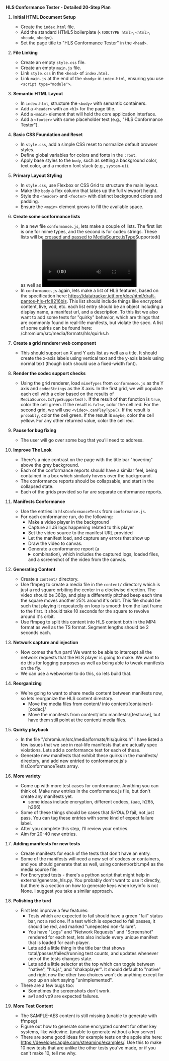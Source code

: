 **HLS Conformance Tester - Detailed 20-Step Plan**

1.  **Initial HTML Document Setup**
    *   Create the `index.html` file.
    *   Add the standard HTML5 boilerplate (`<!DOCTYPE html>`, `<html>`, `<head>`, `<body>`).
    *   Set the page title to "HLS Conformance Tester" in the `<head>`.

2.  **File Linking**
    *   Create an empty `style.css` file.
    *   Create an empty `main.js` file.
    *   Link `style.css` in the `<head>` of `index.html`.
    *   Link `main.js` at the end of the `<body>` in `index.html`, ensuring you use `<script type="module">`.

3.  **Semantic HTML Layout**
    *   In `index.html`, structure the `<body>` with semantic containers.
    *   Add a `<header>` with an `<h1>` for the page title.
    *   Add a `<main>` element that will hold the core application interface.
    *   Add a `<footer>` with some placeholder text (e.g., "HLS Conformance Tester").

4.  **Basic CSS Foundation and Reset**
    *   In `style.css`, add a simple CSS reset to normalize default browser styles.
    *   Define global variables for colors and fonts in the `:root`.
    *   Apply base styles to the `body`, such as setting a background color, text color, and a modern font stack (e.g., `system-ui`).

5.  **Primary Layout Styling**
    *   In `style.css`, use Flexbox or CSS Grid to structure the main layout.
    *   Make the `body` a flex column that takes up the full viewport height.
    *   Style the `<header>` and `<footer>` with distinct background colors and padding.
    *   Ensure the `<main>` element grows to fill the available space.

6. **Create some conformance lists**
    * In a new file `conformance.js`, lets make a couple of lists. The first list is one for mime types, and the second is for codec strings. These lists will be crossed and passed to MediaSource.isTypeSupported() as well as <video>.CanPlayType(), and presented in a grid view. 
    * In `conformance.js` again, lets make a list of HLS features, based on the specification here: https://datatracker.ietf.org/doc/html/draft-pantos-hls-rfc8216bis. This list should include things like encrypted content, live, vod, etc. each list entry should be an object including a display name, a manifest url, and a description. To this list we also want to add some tests for "quirky" behavior, which are things that are commonly found in real-life manifests, but violate the spec. A list of some quirks can be found here: /chromium/src/media/formats/hls/quirks.h

7. **Create a grid renderer web component**
    * This should support an X and Y axis list as well as a title. It should create the x-axis labels using vertical text and the y-axis labels using normal text (though both should use a fixed-width font).

8. **Render the codec support checks**
    * Using the grid renderer, load `mimeTypes` from `conformance.js` as the Y axis and `codecStrings` as the X axis. In the first grid, we will populate each cell with a color based on the results of `MediaSource.IsTypeSupported()`. If the result of that function is `true`, color the cell green. If the result is `false`, color the cell red. For the second grid, we will use `<video>.canPlayType()`. If the result is `probably`, color the cell green. If the result is `maybe`, color the cell yellow. For any other returned value, color the cell red. 

9.  **Pause for bug fixing**
    * The user will go over some bug that you'll need to address.

10. **Improve The Look**
    * There's a nice contrast on the page with the title bar "hovering" above the grey background.
    * Each of the conformance reports should have a similar feel, being contained in a box which similarly hovers over the background.
    * The conformance reports should be collapsable, and start in the collapsed state.
    * Each of the grids provided so far are separate conformance reports.

11. **Manifests Conformance**
    * Use the entries in `hlsConformanceTests` from `conformance.js`.
    * For each conformance run, do the following:
      - Make a video player in the background
      - Capture all JS logs happening related to this player
      - Set the video source to the manifest URL provided
      - Let the manifest load, and capture any errors that show up
      - Draw the video to canvas.
      - Generate a conformance report (a <details> and <summary> combination), which includes the captured logs, loaded files, and a screenshot of the video from the canvas.

12. **Generating Content**
    * Create a `content/` directory.
    * Use ffmpeg to create a media file in the `content/` directory which is just a red square orbiting the center in a clockwise direction. The video should be 360p, and play a differently pitched beep each time the square moves another 25% around it's orbit. This file should be such that playing it repeatedly on loop is smooth from the last frame to the first. It should take 10 seconds for the square to revolve around it's orbit.
    * Use ffmpeg to split this content into HLS content both in the MP4 format as well as the TS format. Segment lengths should be 2 seconds each.

13. **Network capture and injection**
    *   Now comes the fun part! We want to be able to intercept all the network requests that the HLS player is going to make. We want to do this for logging purposes as well as being able to tweak manifests on the fly.
    * We can use a webworker to do this, so lets build that.

14. **Reorganizing**
    * We're going to want to share media content between manifests now, so lets reorganize the HLS content directory.
      - Move the media files from content/ into content/[container]-[codec]/
      - Move the manifests from content/ into manifests/[testcase], but have them still point at the content/ media files.

15. **Quirky playback**
    * In the file "/chromium/src/media/formats/hls/quirks.h" I have listed a few issues that we see in real-life manifests that are actually spec violations. Lets add a conformance test for each of these.
    * Generate new manifests that exhibit these quirks in the manifests/ directory, and add new entried to conformance.js's hlsConformanceTests array.

16. **More variety**
    * Come up with more test cases for conformance. Anything you can think of. Make new entries in the conformance.js file, but don't create any manifests yet.
      - some ideas include encryption, different codecs, (aac, h265, h266)
    * Some of these things should be cases that _SHOULD_ fail, not just pass. You can tag these entries with some kind of expect failure label.
    * After you complete this step, I'll review your entries.
    * Aim for 20-40 new entries.

17. **Adding manifests for new tests**
    * Create manifests for each of the tests that don't have an entry.
    * Some of the manifests will need a new set of codecs or containers, and you should generate that as well, using content/orbit.mp4 as the media source file.
    * For Encrypted tests - there's a python script that might help in external/generate_hls.py. You probably don't want to use it directly, but there is a section on how to generate keys when keyinfo is not None. I suggest you take a similar approach.

18. **Polishing the turd**
    * First lets improve a few features:
      - Tests which are expected to fail should have a green "fail" status bar, not a red one. If a test which is expected to fail passes, it should be red, and marked "unepected non-failure".
      - You have "Logs" and "Network Requests" and "Screenshot" rendered for each test, lets also include every unique manifest that is loaded for each player.
      - Lets add a little thing in the title bar that shows total/passes/failed/running test counts, and updates whenever one of the tests changes state.
      - Lets add a little selector at the top which can toggle between "native", "hls.js", and "shakaplayer". It should default to "native" and right now the other two choices won't do anything except for pop up an alert saying "unimplemented".
    * There are a few bugs too:
      - Sometimes the screenshots don't work.
      - av1 and vp9 are expected failures.

19. **More Test Content**
    * The SAMPLE-AES content is still missing (unable to generate with ffmpeg)
    * Figure out how to generate some encrypted content for other key systems, like widevine. (unable to generate without a key server)
    * There are some good ideas for example tests on the apple site here: https://developer.apple.com/streaming/examples/. Use this to make 10 new tests that are unlike the other tests you've made, or if you can't make 10, tell me why.